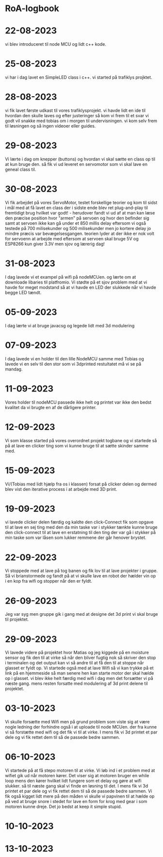# RoA-logbook
# 22-08-2023
vi blev introduceret til node MCU og lidt c++ kode.

# 25-08-2023
vi har i dag lavet en SimpleLED class i c++.
vi started på trafiklys projktet.

# 28-08-2023 
vi fik lavet første udkast til vores trafiklysprojekt. vi havde lidt en ide til hvordan den skulle laves og efter justeringer så kom vi frem til et svar vi godt vil snakke med tobias om i morgen til undervisningen. vi kom selv frem til løsningen og så ingen videoer eller guides.

# 29-08-2023
Vi lærte i dag om knepper (buttons) og hvordan vi skal sætte en class op til at kun bruge den. så fik vi ud leveret en servomotor som vi skal lave en geneal class til.

# 30-08-2023
Vi fik arbejdet på vores ServoMotor, testet forskellige teorier og kom til sidst i mål med at få lavet en class der i sidste ende blev ret plug-and-play til fremtidigt brug hvilket var godt! - herudover fandt vi ud af at man kan læse den præcise position hvor "armen" på servoen og hvor den befinder sig samt at servoen ikke kan gå under et 850 millis delay eftersom vi også testede på 700 milisekunder og 500 milisekunder men jo kortere delay jo mindre præcis var bevægelsesgangen. teorien lyder at der ikke er nok volt for servoenn at arbejde med eftersom at servoen skal bruge 5V og ESP8266 kun giver 3.3V men sjov og lærerig dag!

# 31-08-2023
I dag lavede vi et exampel på wifi på nodeMCUen. og lærte om at downloade libaries til platfromio. Vi stødte på et sjov problem med at vi havde for meget modstand så at vi havde en LED der slukkede når vi havde begge LED tændt. 

# 05-09-2023
I dag lærte vi at bruge javacsg og legede lidt med 3d modulering

# 07-09-2023
I dag lavede vi en holder til den lille NodeMCU samme med Tobias og lavede vi en selv til den stor som vi 3dprinted restultatet må vi se på mandag.

# 11-09-2023
Vores holder til nodeMCU passede ikke helt og printet var ikke den bedst kvalitet da vi brugte en af de dårligere printer. 

# 12-09-2023
Vi som klasse started på vores overordnet projekt togbane og vi startede så på at lave en clicker ting som vi kunne bruge til at sætte skinder samme med.

# 15-09-2023
Vi/(Tobias med lidt hjælp fra os i klassen) forsat på clicker delen og dermed blev vist den iterative process i at arbejde med 3D print.

# 19-09-2023
vi lavede clicker delen færdig og kaldte den click-Connect fik som opgave til at lave en sej ting med den da min taske var i stykker tænkte kunne bruge den click-connect til at lave en erstatning til den ting der var gå i stykker på min taske som var låsen som lukker remmene der går henover brystet. 

# 22-09-2023
Vi stoppede med at lave på tog banen og fik lov til at lave projekter i gruppe. Så vi brianstormede og fandt på at vi skulle lave en robot der hælder vin op i en kop fra wifi og stopper når den er fyldt.

# 26-09-2023
Jeg var syg men gruppe gik i gang med at designe det 3d print vi skal bruge til projektet.

# 29-09-2023
Vi lavede videre på projektet hvor Matias og jeg kiggede på en moisture sensor og fik den til at virke så når den bliver fugtig nok så skriver den stop i terminalen og det output kan vi så andre til at få den til at stoppe når glasset er fyldt op. Vi startede også med at lave Wifi så vi kan trykke på et link på en hjemmeside så man senere hen kan starte motor der skal hælde op i glasset. vi blev ikke helt færdig med wifi i dag men det forsætter vi på næste gang. mens resten forsatte med modulering af 3d print delene til projektet. 

# 03-10-2023
Vi skulle forsætte med Wifi men på grund problem som viste sig at være nogle ledning der forhindre også i at uploade til node MCUen. der fra kunne vi så forstætte med wifi og det fik vi til at virke. I mens fik vi 3d printet et par dele og vi fik rettet dem til så de passede bedre sammen.

# 06-10-2023
Vi startede på at få stepo motoren til at virke. Vi løb ind i et problem med at wifiet gik ud når motoren kører. Det viser sig at motoren bruger en while loop mens den kører hvilket lidt fungere som et delay og gøre at wifi slukker. så til næste gang skal vi finde en løsning til det. 
I mens fik vi 3d printet et par dele og vi fik rettet dem til så de passede bedre sammen. Vi fik også kigget lidt mere på den måden vi skulle vi papvinen til at hælde op på ved at bruge snore i stedet for lave en form for krog med gear i som motoren kunne dreje. Det jo bedst at keep it simple stupid.  

# 10-10-2023

# 13-10-2023

